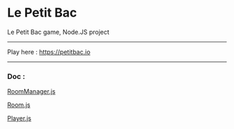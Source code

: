 # Le Petit Bac

Le Petit Bac game, Node.JS project

---

Play here :
https://petitbac.io

---

### Doc : 

[RoomManager.js](doc/RoomManager.md)

[Room.js](doc/Room.md)

[Player.js](doc/Player.md)
